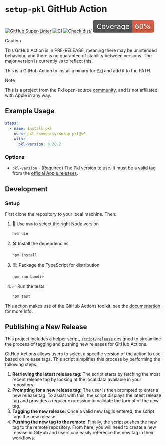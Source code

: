 # `setup-pkl` GitHub Action

[![GitHub Super-Linter](https://github.com/actions/typescript-action/actions/workflows/linter.yml/badge.svg)](https://github.com/super-linter/super-linter)
![CI](https://github.com/actions/typescript-action/actions/workflows/ci.yml/badge.svg)
[![Check dist/](https://github.com/actions/typescript-action/actions/workflows/check-dist.yml/badge.svg)](https://github.com/actions/typescript-action/actions/workflows/check-dist.yml)
[![Coverage](./badges/coverage.svg)](./badges/coverage.svg)

> [!CAUTION]
>
> This GitHub Action is in PRE-RELEASE, meaning there may be unintended
> behaviour, and there is no guarantee of stability between versions. The major
> version is currently `v0` to reflect this.

This is a GitHub Action to install a binary for
[Pkl](https://github.com/apple/pkl) and add it to the PATH.

> [!NOTE]
>
> This is a project from the Pkl open-source
> [community](https://github.com/pkl-community), and is not affiliated with
> Apple in any way.

## Example Usage

```yaml
steps:
  - name: Install pkl
    uses: pkl-community/setup-pkl@v0
    with:
      pkl-version: 0.28.2
```

### Options

- `pkl-version` - (Required) The Pkl version to use. It must be a valid tag from
  the [official Apple releases](https://github.com/apple/pkl/releases).

## Development

### Setup

First clone the repository to your local machine. Then:

1. :twisted_rightwards_arrows: Use `nvm` to select the right Node version

   ```bash
   nvm use
   ```

1. :hammer_and_wrench: Install the dependencies

   ```bash
   npm install
   ```

1. :building_construction: Package the TypeScript for distribution

   ```bash
   npm run bundle
   ```

1. :white_check_mark: Run the tests

   ```bash
   npm test
   ```

This action makes use of the GitHub Actions toolkit, see the
[documentation](https://github.com/actions/toolkit/blob/master/README.md) for
more info.

## Publishing a New Release

This project includes a helper script, [`script/release`](./script/release)
designed to streamline the process of tagging and pushing new releases for
GitHub Actions.

GitHub Actions allows users to select a specific version of the action to use,
based on release tags. This script simplifies this process by performing the
following steps:

1. **Retrieving the latest release tag:** The script starts by fetching the most
   recent release tag by looking at the local data available in your repository.
1. **Prompting for a new release tag:** The user is then prompted to enter a new
   release tag. To assist with this, the script displays the latest release tag
   and provides a regular expression to validate the format of the new tag.
1. **Tagging the new release:** Once a valid new tag is entered, the script tags
   the new release.
1. **Pushing the new tag to the remote:** Finally, the script pushes the new tag
   to the remote repository. From here, you will need to create a new release in
   GitHub and users can easily reference the new tag in their workflows.
